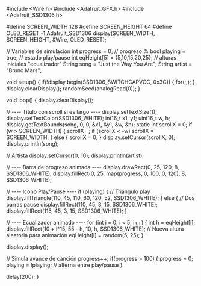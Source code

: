 #include <Wire.h>
#include <Adafruit_GFX.h>
#include <Adafruit_SSD1306.h>

#define SCREEN_WIDTH 128
#define SCREEN_HEIGHT 64
#define OLED_RESET    -1
Adafruit_SSD1306 display(SCREEN_WIDTH, SCREEN_HEIGHT, &Wire, OLED_RESET);

// Variables de simulación
int progress = 0;        // progreso %
bool playing = true;     // estado play/pause
int eqHeight[5] = {5,10,15,20,25};  // alturas iniciales "ecualizador"
String song = "Just the Way You Are";
String artist = "Bruno Mars";

void setup() {
  if(!display.begin(SSD1306_SWITCHCAPVCC, 0x3C)) {
    for(;;);
  }
  display.clearDisplay();
  randomSeed(analogRead(0));
}

void loop() {
  display.clearDisplay();

  // ---- Título con scroll si es largo ----
  display.setTextSize(1);
  display.setTextColor(SSD1306_WHITE);
  int16_t x1, y1;
  uint16_t w, h;
  display.getTextBounds(song, 0, 0, &x1, &y1, &w, &h);
  static int scrollX = 0;
  if (w > SCREEN_WIDTH) {
    scrollX--;
    if (scrollX < -w) scrollX = SCREEN_WIDTH;
  } else {
    scrollX = 0;
  }
  display.setCursor(scrollX, 0);
  display.println(song);

  // Artista
  display.setCursor(0, 10);
  display.println(artist);

  // ---- Barra de progreso animada ----
  display.drawRect(0, 25, 120, 8, SSD1306_WHITE);
  display.fillRect(0, 25, map(progress, 0, 100, 0, 120), 8, SSD1306_WHITE);

  // ---- Icono Play/Pause ----
  if (playing) {
    // Triángulo play
    display.fillTriangle(110, 45, 110, 60, 120, 52, SSD1306_WHITE);
  } else {
    // Dos barras pause
    display.fillRect(110, 45, 3, 15, SSD1306_WHITE);
    display.fillRect(115, 45, 3, 15, SSD1306_WHITE);
  }

  // ---- Ecualizador animado ----
  for (int i = 0; i < 5; i++) {
    int h = eqHeight[i];
    display.fillRect(10 + i*15, 55 - h, 10, h, SSD1306_WHITE);
    // Nueva altura aleatoria para animación
    eqHeight[i] = random(5, 25);
  }

  display.display();

  // Simula avance de canción
  progress++;
  if(progress > 100) {
    progress = 0;
    playing = !playing; // alterna entre play/pause
  }

  delay(200);
}
